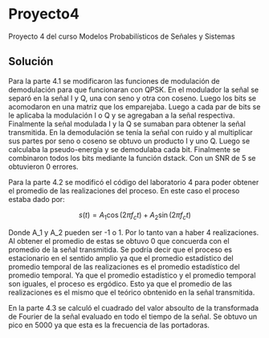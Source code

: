 # Proyecto4
Proyecto 4 del curso Modelos Probabilísticos de Señales y Sistemas 

## Solución

Para la parte 4.1 se modificaron las funciones de modulación de demodulación para que funcionaran con QPSK. En el modulador la señal se separó en la señal I y Q, una con seno y otra con coseno. Luego los bits se acomodaron en una matriz que los emparejaba. Luego a cada par de bits se le aplicaba la modulación I o Q y se agregaban a la señal respectiva. Finalmente la señal modulada I y la Q se sumaban para obtener la señal transmitida. 
En la demodulación se tenía la señal con ruido y al multiplicar sus partes por seno o coseno se obtuvo un producto I y uno Q. Luego se calculaba la pseudo-energía y se demodulaba cada bit. Finalmente se combinaron todos los bits mediante la función dstack. Con un SNR de 5 se obtuvieron 0 errores. 

Para la parte 4.2 se modificó el código del laboratorio 4 para poder obtener el promedio de las realizaciones del proceso. En este caso el proceso estaba dado por:

$$
s(t) = A_1 \cos(2\pi f_c t) + A_2 \sin(2\pi f_c t)
$$

Donde A_1 y A_2 pueden ser -1 o 1. Por lo tanto van a haber 4 realizaciones. Al obtener el promedio de estas se obtuvo 0 que concuerda con el promedio de la señal transmitida. Se podría decir que el proceso es estacionario en el sentido amplio ya que el promedio estadístico del promedio temporal de las realizaciones es el promedio estadístico del promedio temporal. Ya que el promedio estadístico y el promedio temporal son iguales, el proceso es ergódico. Esto ya que el promedio de las realizaciones es el mismo que el teórico obntenido en la señal transmitida. 

En la parte 4.3 se calculó el cuadrado del valor absoulto de la transformada de Fourier de la señal evaluado en todo el tiempo de la señal. Se obtuvo un pico en 5000 ya que esta es la frecuencia de las portadoras. 

